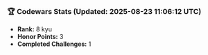 ### 🏆 Codewars Stats (Updated: 2025-08-23 11:06:12 UTC)

- **Rank:** 8 kyu
- **Honor Points:** 3
- **Completed Challenges:** 1
